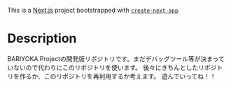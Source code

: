 This is a [Next.js](https://nextjs.org) project bootstrapped with [`create-next-app`](https://nextjs.org/docs/app/api-reference/cli/create-next-app).

# Description
BARIYOKA Projectの開発版リポジトリです。まだデバッグツール等が決まっていないので代わりにこのリポジトリを使います。
後々にきちんとしたリポジトリを作るか、このリポジトリを再利用するか考えます。
遊んでいってね！！